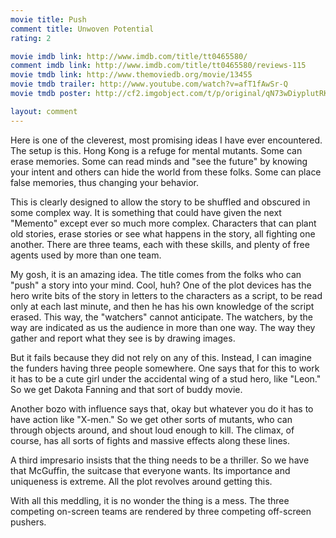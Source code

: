 ```yaml
---
movie title: Push
comment title: Unwoven Potential
rating: 2

movie imdb link: http://www.imdb.com/title/tt0465580/
comment imdb link: http://www.imdb.com/title/tt0465580/reviews-115
movie tmdb link: http://www.themoviedb.org/movie/13455
movie tmdb trailer: http://www.youtube.com/watch?v=afT1fAwSr-Q
movie tmdb poster: http://cf2.imgobject.com/t/p/original/qN73wDiyplutRKOHiXaLYFgPhwK.jpg

layout: comment
---
```


Here is one of the cleverest, most promising ideas I have ever encountered. The setup is this. Hong Kong is a refuge for mental mutants. Some can erase memories. Some can read minds and "see the future" by knowing your intent and others can hide the world from these folks. Some can place false memories, thus changing your behavior.

This is clearly designed to allow the story to be shuffled and obscured in some complex way. It is something that could have given the next "Memento" except ever so much more complex. Characters that can plant old stories, erase stories or see what happens in the story, all fighting one another. There are three teams, each with these skills, and plenty of free agents used by more than one team.

My gosh, it is an amazing idea. The title comes from the folks who can "push" a story into your mind. Cool, huh? One of the plot devices has the hero write bits of the story in letters to the characters as a script, to be read only at each last minute, and then he has his own knowledge of the script erased. This way, the "watchers" cannot anticipate. The watchers, by the way are indicated as us the audience in more than one way. The way they gather and report what they see is by drawing images.

But it fails because they did not rely on any of this. Instead, I can imagine the funders having three people somewhere. One says that for this to work it has to be a cute girl under the accidental wing of a stud hero, like "Leon." So we get Dakota Fanning and that sort of buddy movie.

Another bozo with influence says that, okay but whatever you do it has to have action like "X-men." So we get other sorts of mutants, who can through objects around, and shout loud enough to kill. The climax, of course, has all sorts of fights and massive effects along these lines.

A third impresario insists that the thing needs to be a thriller. So we have that McGuffin, the suitcase that everyone wants. Its importance and uniqueness is extreme. All the plot revolves around getting this.

With all this meddling, it is no wonder the thing is a mess. The three competing on-screen teams are rendered by three competing off-screen pushers.